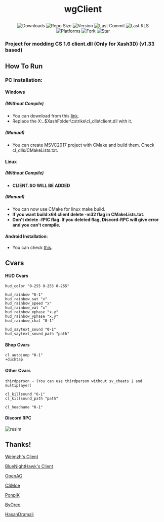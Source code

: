# <p align=center>wgClient
<p align=center>
<a>
    <img alt="Downloads" src="https://img.shields.io/github/downloads/whyghost/wgclient/total">
    <img alt="Repo Size" src="https://img.shields.io/github/repo-size/whyghost/wgclient">
    <img alt="Version" src="https://img.shields.io/github/v/release/whyghost/wgclient?include_prereleases">
    <img alt="Last Commit" src="https://img.shields.io/github/last-commit/whyghost/wgclient">
    <img alt="Last RLS" src="https://img.shields.io/github/release-date-pre/whyghost/wgclient">
    <img alt="Platforms" src="https://img.shields.io/badge/platforms-windows | linux-green">
    <img alt="Fork" src="https://img.shields.io/github/forks/whyghost/wgclient?style=social">
    <img alt="Star" src="https://img.shields.io/github/stars/whyghost/wgclient?style=social">
</a>
</p>

### Project for modding CS 1.6 client.dll (Only for Xash3D) (v1.33 based)

## How To Run

### PC Installation:

#### Windows 
##### (Without Compile)
- You can download from this [link](https://github.com/whyGhosT/wgclient/releases/download/v0.7/client.dll).
- Replace the X:\..\$XashFolder\cstrike\cl_dlls\client.dll with it.
##### (Manual)
- You can create MSVC2017 project with CMake and build them. Check cl_dlls/CMakeLists.txt.
#### Linux
##### (Without Compile)
- **CLIENT.SO WILL BE ADDED**
##### (Manual)
- You can now use CMake for linux make build.
- **If you want build x64 client delete -m32 flag in CMakeLists.txt.**
- **Don't delete -fPIC flag. If you deleted flag, Discord-RPC will give error and you can't compile.**

#### Android Installation:

- You can check [this](https://github.com/hasandramali/wgclient-android).

## Cvars
#### HUD Cvars
```
hud_color "0-255 0-255 0-255"

hud_rainbow "0-1"
hud_rainbow_sat "x"
hud_rainbow_speed "x"
hud_rainbow_val "x"
hud_rainbow_xphase "x.y"
hud_rainbow_yphase "x.y"
hud_rainbow_chat "0-1"

hud_saytext_sound "0-1"
hud_saytext_sound_path "path"
```
#### Bhop Cvars
```
cl_autojump "0-1"
+ducktap
```
#### Other Cvars
```
thirdperson ~ (You can use thirdperson without sv_cheats 1 and multiplayer)

cl_killsound "0-1"
cl_killsound_path "path"

cl_headname "0-1"
```

#### Discord RPC
![resim](https://user-images.githubusercontent.com/81658277/187113567-ef44faf7-0bf9-48e3-8111-b7763f730f09.png)

## Thanks!
[Weimzh's Client](https://github.com/weimzh/cs16-client)

[BlueNightHawk's Client](https://github.com/BlueNightHawk/cs16-client)

[OpenAG](https://github.com/YaLTeR/OpenAG)

[CSMoe](https://github.com/MoeMod/CSMoE)

[PonpiK](https://github.com/ponpik)

[ByOreo](https://github.com/byoreo)

[HasanDramali](https://github.com/hasandramali)
